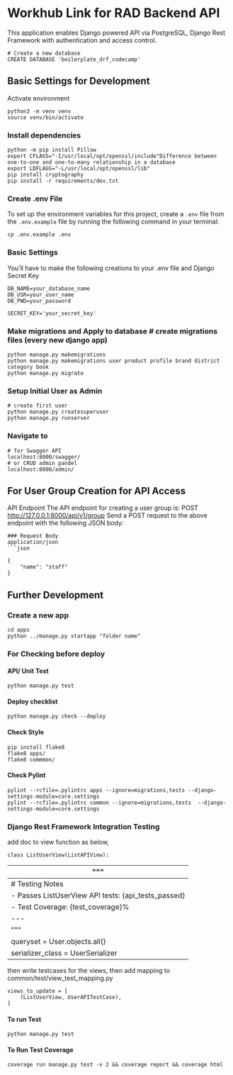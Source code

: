 # Workhub Link for RAD Backend API

This application enables Django powered API via PostgreSQL, Django Rest Framework with authentication and access control.

    # Create a new database
    CREATE DATABASE 'boilerplate_drf_codecamp'

## Basic Settings for Development

Activate environment

    python3 -m venv venv
    source venv/bin/activate

### Install dependencies

    python -m pip install Pillow
    export CFLAGS="-I/usr/local/opt/openssl/include"Difference between one-to-one and one-to-many relationship in a database
    export LDFLAGS="-L/usr/local/opt/openssl/lib"
    pip install cryptography
    pip install -r requirements/dev.txt

### Create .env File

To set up the environment variables for this project, create a `.env` file from the `.env.example` file by running the following command in your terminal:

    cp .env.example .env

### Basic Settings

You’ll have to make the following creations to your .env file
and Django Secret Key

    DB_NAME=your_database_name
    DB_USR=your_user_name
    DB_PWD=your_password

    SECRET_KEY='your_secret_key'

### Make migrations and Apply to database # create migrations files (every new django app)

    python manage.py makemigrations
    python manage.py makemigrations user product profile brand district category book
    python manage.py migrate

### Setup Initial User as Admin

    # create first user
    python manage.py createsuperuser
    python manage.py runserver

### Navigate to

    # for Swagger API
    localhost:8000/swagger/
    # or CRUD admin pandel
    localhost:8000/admin/


## For User Group Creation for API Access

API Endpoint
The API endpoint for creating a user group is:
POST http://127.0.0.1:8000/api/v1/group
Send a POST request to the above endpoint with the following JSON body:

    ### Request Body
    application/json
    ```json

    {
        "name": "staff"
    }

## Further Development

### Create a new app

    cd apps
    python ../manage.py startapp "folder name"

### For Checking before deploy

#### API/ Unit Test

    python manage.py test

#### Deploy checklist

    python manage.py check --deploy

#### Check Style

    pip install flake8
    flake8 apps/
    flake8 commmon/

#### Check Pylint

    pylint --rcfile=.pylintrc apps --ignore=migrations,tests --django-settings-module=core.settings
    pylint --rcfile=.pylintrc common --ignore=migrations,tests  --django-settings-module=core.settings

### Django Rest Framework Integration Testing

add doc to view function as below,

    class ListUserView(ListAPIView):

| """                                                 |
| --------------------------------------------------- |
| # Testing Notes                                     |
| - Passes ListUserView API tests: {api_tests_passed} |
| - Test Coverage: {test_coverage}%                   |
| ---                                                 |
| """                                                 |
| queryset = User.objects.all()                       |
| serializer_class = UserSerializer                   |

then write testcases for the views, then add mapping to common/test/view_test_mapping.py

    views_to_update = [
        (ListUserView, UserAPITestCase),
    ]

#### To run Test

    python manage.py test

#### To Run Test Coverage

    coverage run manage.py test -v 2 && coverage report && coverage html

